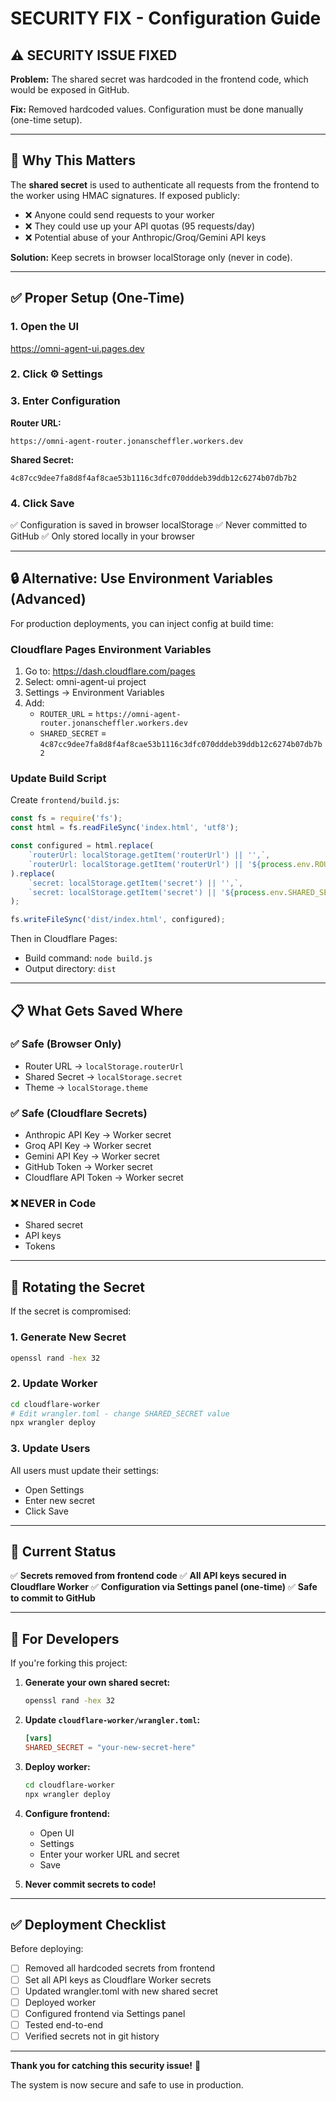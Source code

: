 # SECURITY FIX - Configuration Guide

## ⚠️ SECURITY ISSUE FIXED

**Problem:** The shared secret was hardcoded in the frontend code, which would be exposed in GitHub.

**Fix:** Removed hardcoded values. Configuration must be done manually (one-time setup).

---

## 🔐 Why This Matters

The **shared secret** is used to authenticate all requests from the frontend to the worker using HMAC signatures. If exposed publicly:

- ❌ Anyone could send requests to your worker
- ❌ They could use up your API quotas (95 requests/day)
- ❌ Potential abuse of your Anthropic/Groq/Gemini API keys

**Solution:** Keep secrets in browser localStorage only (never in code).

---

## ✅ Proper Setup (One-Time)

### 1. Open the UI
https://omni-agent-ui.pages.dev

### 2. Click ⚙️ Settings

### 3. Enter Configuration

**Router URL:**
```
https://omni-agent-router.jonanscheffler.workers.dev
```

**Shared Secret:**
```
4c87cc9dee7fa8d8f4af8cae53b1116c3dfc070dddeb39ddb12c6274b07db7b2
```

### 4. Click Save

✅ Configuration is saved in browser localStorage
✅ Never committed to GitHub
✅ Only stored locally in your browser

---

## 🔒 Alternative: Use Environment Variables (Advanced)

For production deployments, you can inject config at build time:

### Cloudflare Pages Environment Variables

1. Go to: https://dash.cloudflare.com/pages
2. Select: omni-agent-ui project
3. Settings → Environment Variables
4. Add:
   - `ROUTER_URL` = `https://omni-agent-router.jonanscheffler.workers.dev`
   - `SHARED_SECRET` = `4c87cc9dee7fa8d8f4af8cae53b1116c3dfc070dddeb39ddb12c6274b07db7b2`

### Update Build Script

Create `frontend/build.js`:
```javascript
const fs = require('fs');
const html = fs.readFileSync('index.html', 'utf8');

const configured = html.replace(
    `routerUrl: localStorage.getItem('routerUrl') || '',`,
    `routerUrl: localStorage.getItem('routerUrl') || '${process.env.ROUTER_URL || ''}',`
).replace(
    `secret: localStorage.getItem('secret') || '',`,
    `secret: localStorage.getItem('secret') || '${process.env.SHARED_SECRET || ''}',`
);

fs.writeFileSync('dist/index.html', configured);
```

Then in Cloudflare Pages:
- Build command: `node build.js`
- Output directory: `dist`

---

## 📋 What Gets Saved Where

### ✅ Safe (Browser Only)
- Router URL → `localStorage.routerUrl`
- Shared Secret → `localStorage.secret`
- Theme → `localStorage.theme`

### ✅ Safe (Cloudflare Secrets)
- Anthropic API Key → Worker secret
- Groq API Key → Worker secret
- Gemini API Key → Worker secret
- GitHub Token → Worker secret
- Cloudflare API Token → Worker secret

### ❌ NEVER in Code
- Shared secret
- API keys
- Tokens

---

## 🔄 Rotating the Secret

If the secret is compromised:

### 1. Generate New Secret
```bash
openssl rand -hex 32
```

### 2. Update Worker
```bash
cd cloudflare-worker
# Edit wrangler.toml - change SHARED_SECRET value
npx wrangler deploy
```

### 3. Update Users
All users must update their settings:
- Open Settings
- Enter new secret
- Click Save

---

## 🎯 Current Status

✅ **Secrets removed from frontend code**
✅ **All API keys secured in Cloudflare Worker**
✅ **Configuration via Settings panel (one-time)**
✅ **Safe to commit to GitHub**

---

## 📝 For Developers

If you're forking this project:

1. **Generate your own shared secret:**
   ```bash
   openssl rand -hex 32
   ```

2. **Update `cloudflare-worker/wrangler.toml`:**
   ```toml
   [vars]
   SHARED_SECRET = "your-new-secret-here"
   ```

3. **Deploy worker:**
   ```bash
   cd cloudflare-worker
   npx wrangler deploy
   ```

4. **Configure frontend:**
   - Open UI
   - Settings
   - Enter your worker URL and secret
   - Save

5. **Never commit secrets to code!**

---

## ✅ Deployment Checklist

Before deploying:

- [ ] Removed all hardcoded secrets from frontend
- [ ] Set all API keys as Cloudflare Worker secrets
- [ ] Updated wrangler.toml with new shared secret
- [ ] Deployed worker
- [ ] Configured frontend via Settings panel
- [ ] Tested end-to-end
- [ ] Verified secrets not in git history

---

**Thank you for catching this security issue!** 🙏

The system is now secure and safe to use in production.
